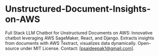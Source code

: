 # Unstructured-Document-Insights-on-AWS
Full Stack LLM Chatbot for Unstructured Documents on AWS: Innovative chatbot leveraging AWS SageMaker, React, and Django. Extracts insights from documents with AWS Textract, visualizes data dynamically. Open-source under MIT License. Contact: [psaideepak1@gmail.com].
